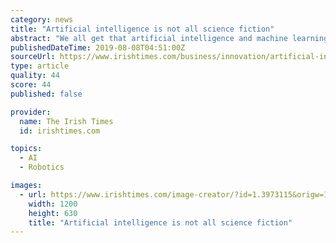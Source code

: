 ```yaml
---
category: news
title: "Artificial intelligence is not all science fiction"
abstract: "We all get that artificial intelligence and machine learning is cool. It’s sexy. And headlines about robots taking over the world grab attention and make people sit up and take notice. But there is a huge amount of hype in the media around the whole area ..."
publishedDateTime: 2019-08-08T04:51:00Z
sourceUrl: https://www.irishtimes.com/business/innovation/artificial-intelligence-is-not-all-science-fiction-1.3973117
type: article
quality: 44
score: 44
published: false

provider:
  name: The Irish Times
  id: irishtimes.com

topics:
  - AI
  - Robotics

images:
  - url: https://www.irishtimes.com/image-creator/?id=1.3973115&origw=1440
    width: 1200
    height: 630
    title: "Artificial intelligence is not all science fiction"
---
```

